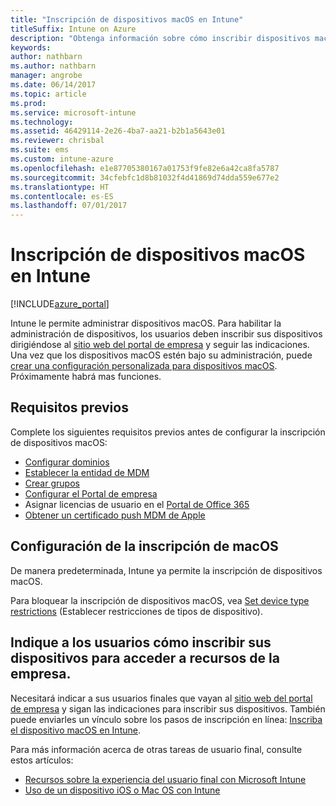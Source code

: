 ```yaml
---
title: "Inscripción de dispositivos macOS en Intune"
titleSuffix: Intune on Azure
description: "Obtenga información sobre cómo inscribir dispositivos macOS en Intune\"."
keywords: 
author: nathbarn
ms.author: nathbarn
manager: angrobe
ms.date: 06/14/2017
ms.topic: article
ms.prod: 
ms.service: microsoft-intune
ms.technology: 
ms.assetid: 46429114-2e26-4ba7-aa21-b2b1a5643e01
ms.reviewer: chrisbal
ms.suite: ems
ms.custom: intune-azure
ms.openlocfilehash: e1e87705380167a01753f9fe82e6a42ca8fa5787
ms.sourcegitcommit: 34cfebfc1d8b81032f4d41869d74dda559e677e2
ms.translationtype: HT
ms.contentlocale: es-ES
ms.lasthandoff: 07/01/2017
---
```

# <a name="enroll-macos-devices-in-intune"></a>Inscripción de dispositivos macOS en Intune

[!INCLUDE[azure_portal](./includes/azure_portal.md)]

Intune le permite administrar dispositivos macOS. Para habilitar la administración de dispositivos, los usuarios deben inscribir sus dispositivos dirigiéndose al [sitio web del portal de empresa](http://portal.manage.microsoft.com) y seguir las indicaciones. Una vez que los dispositivos macOS estén bajo su administración, puede [crear una configuración personalizada para dispositivos macOS](custom-settings-macos.md). Próximamente habrá mas funciones.

## <a name="prerequisites"></a>Requisitos previos

Complete los siguientes requisitos previos antes de configurar la inscripción de dispositivos macOS:

- [Configurar dominios](custom-domain-name-configure.md)
- [Establecer la entidad de MDM](mdm-authority-set.md)
- [Crear grupos](https://docs.microsoft.com/intune-classic/get-started/start-with-a-paid-subscription-to-microsoft-intune-step-5)
- [Configurar el Portal de empresa](company-portal-app.md)
- Asignar licencias de usuario en el [Portal de Office 365](http://go.microsoft.com/fwlink/p/?LinkId=698854)
- [Obtener un certificado push MDM de Apple](apple-mdm-push-certificate-get.md)

## <a name="set-up-macos-enrollment"></a>Configuración de la inscripción de macOS

De manera predeterminada, Intune ya permite la inscripción de dispositivos macOS.

Para bloquear la inscripción de dispositivos macOS, vea [Set device type restrictions](enrollment-restrictions-set.md) (Establecer restricciones de tipos de dispositivo).

## <a name="tell-your-users-how-to-enroll-their-devices-to-access-company-resources"></a>Indique a los usuarios cómo inscribir sus dispositivos para acceder a recursos de la empresa.

Necesitará indicar a sus usuarios finales que vayan al [sitio web del portal de empresa](http://portal.manage.microsoft.com) y sigan las indicaciones para inscribir sus dispositivos. También puede enviarles un vínculo sobre los pasos de inscripción en línea: [Inscriba el dispositivo macOS en Intune](https://docs.microsoft.com/intune-user-help/enroll-your-device-in-intune-macos).

Para más información acerca de otras tareas de usuario final, consulte estos artículos:

- [Recursos sobre la experiencia del usuario final con Microsoft Intune](end-user-educate.md)
- [Uso de un dispositivo iOS o Mac OS con Intune](https://docs.microsoft.com/intune-user-help/using-your-ios-or-mac-os-x-device-with-intune)
